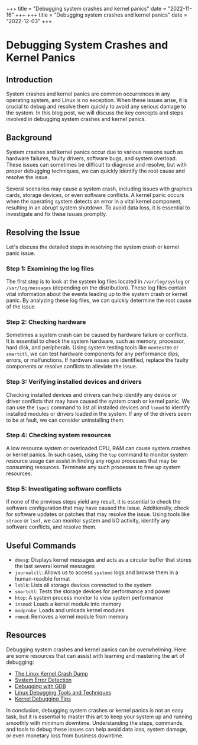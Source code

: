 +++
title = "Debugging system crashes and kernel panics"
date = "2022-11-16"
+++
+++
title = "Debugging system crashes and kernel panics"
date = "2022-12-03"
+++
# Debugging System Crashes and Kernel Panics

## Introduction

System crashes and kernel panics are common occurrences in any operating system, and Linux is no exception. When these issues arise, it is crucial to debug and resolve them quickly to avoid any serious damage to the system. In this blog post, we will discuss the key concepts and steps involved in debugging system crashes and kernel panics.

## Background

System crashes and kernel panics occur due to various reasons such as hardware failures, faulty drivers, software bugs, and system overload. These issues can sometimes be difficult to diagnose and resolve, but with proper debugging techniques, we can quickly identify the root cause and resolve the issue.

Several scenarios may cause a system crash, including issues with graphics cards, storage devices, or even software conflicts. A kernel panic occurs when the operating system detects an error in a vital kernel component, resulting in an abrupt system shutdown. To avoid data loss, it is essential to investigate and fix these issues promptly.

## Resolving the Issue

Let's discuss the detailed steps in resolving the system crash or kernel panic issue.

### Step 1: Examining the log files

The first step is to look at the system log files located in `/var/log/syslog` or `/var/log/messages` (depending on the distribution). These log files contain vital information about the events leading up to the system crash or kernel panic. By analyzing these log files, we can quickly determine the root cause of the issue.

### Step 2: Checking hardware

Sometimes a system crash can be caused by hardware failure or conflicts. It is essential to check the system hardware, such as memory, processor, hard disk, and peripherals. Using system testing tools like `memtest86` or `smartctl`, we can test hardware components for any performance dips, errors, or malfunctions. If hardware issues are identified, replace the faulty components or resolve conflicts to alleviate the issue.

### Step 3: Verifying installed devices and drivers

Checking installed devices and drivers can help identify any device or driver conflicts that may have caused the system crash or kernel panic. We can use the `lspci` command to list all installed devices and `lsmod` to identify installed modules or drivers loaded in the system. If any of the drivers seem to be at fault, we can consider uninstalling them.

### Step 4: Checking system resources

A low resource system or overloaded CPU, RAM can cause system crashes or kernel panics. In such cases, using the `top` command to monitor system resource usage can assist in finding any rogue processes that may be consuming resources. Terminate any such processes to free up system resources.

### Step 5: Investigating software conflicts

If none of the previous steps yield any result, it is essential to check the software configuration that may have caused the issue. Additionally, check for software updates or patches that may resolve the issue. Using tools like `strace` or `lsof`, we can monitor system and I/O activity, identify any software conflicts, and resolve them.

## Useful Commands

- `dmesg`: Displays kernel messages and acts as a circular buffer that stores the last several kernel messages
- `journalctl`: Allows us to access `systemd` logs and browse them in a human-readble format
- `lsblk`: Lists all storage devices connected to the system
- `smartctl`: Tests the storage devices for performance and power
- `htop`: A system process monitor to view system performance
- `insmod`: Loads a kernel module into memory
- `modprobe`: Loads and unloads kernel modules
- `rmmod`: Removes a kernel module from memory

## Resources

Debugging system crashes and kernel panics can be overwhelming. Here are some resources that can assist with learning and mastering the art of debugging:

- [The Linux Kernel Crash Dump](https://www.kernel.org/doc/html/latest/admin-guide/kdump/crash.html)
- [System Error Detection](https://www.linuxjournal.com/article/6799)
- [Debugging with GDB](https://www.kernel.org/doc/man-pages/)
- [Linux Debugging Tools and Techniques](https://www.oreilly.com/library/view/linux-debugging-tools/9780133040577/)
- [Kernel Debugging Tips](https://landley.net/kdocs/Documentation/KernelDebuggingTips.html)

In conclusion, debugging system crashes or kernel panics is not an easy task, but it is essential to master this art to keep your system up and running smoothly with minimum downtime. Understanding the steps, commands, and tools to debug these issues can help avoid data loss, system damage, or even monetary loss from business downtime.